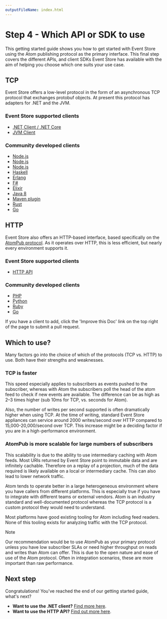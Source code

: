 ```yaml
---
outputFileName: index.html
---
```


# Step 4 - Which API or SDK to use

This getting started guide shows you how to get started with Event Store using the Atom publishing protocol as the primary interface. This final step covers the different APIs, and client SDKs Event Store has available with the aim of helping you choose which one suits your use case.

## TCP

Event Store offers a low-level protocol in the form of an asynchronous TCP protocol that exchanges protobuf objects. At present this protocol has adapters for .NET and the JVM.

### Event Store supported clients

-   [.NET Client / .NET Core](http://www.nuget.org/packages/EventStore.Client)
-   [JVM Client](https://github.com/EventStore/EventStore.JVM)

### Community developed clients

-   [Node.js](https://www.npmjs.com/package/event-store-client)
-   [Node.js](https://www.npmjs.com/package/ges-client)
-   [Node.js](https://github.com/nicdex/eventstore-node)
-   [Haskell](https://github.com/YoEight/eventstore)
-   [Erlang](https://bitbucket.org/anakryiko/erles)
-   [F#](https://github.com/haf/EventStore.Client.FSharp)
-   [Elixir](https://github.com/exponentially/extreme)
-   [Java 8](https://github.com/msemys/esjc)
-   [Maven plugin](https://github.com/fuinorg/event-store-maven-plugin)
-   [Rust](https://github.com/YoEight/eventstore-rs)
-   [Go](https://github.com/jdextraze/go-gesclient)

## HTTP

Event Store also offers an HTTP-based interface, based specifically on the [AtomPub protocol](http://tools.ietf.org/html/rfc5023). As it operates over HTTP, this is less efficient, but nearly every environment supports it.

### Event Store supported clients

-   [HTTP API](~/http-api/index.md)

### Community developed clients

-   [PHP](https://github.com/dbellettini/php-eventstore-client)
-   [Python](https://github.com/madedotcom/atomicpuppy)
-   [Ruby](https://github.com/arkency/http_eventstore)
-   [Go](https://github.com/jetbasrawi/go.geteventstore)

If you have a client to add, click the 'Improve this Doc' link on the top right of the page to submit a pull request.

## Which to use?

Many factors go into the choice of which of the protocols (TCP vs. HTTP) to use. Both have their strengths and weaknesses.

### TCP is faster

This speed especially applies to subscribers as events pushed to the subscriber, whereas with Atom the subscribers poll the head of the atom feed to check if new events are available. The difference can be as high as 2–3 times higher (sub 10ms for TCP, vs. seconds for Atom).

Also, the number of writes per second supported is often dramatically higher when using TCP. At the time of writing, standard Event Store appliances can service around 2000 writes/second over HTTP compared to 15,000-20,000/second over TCP. This increase might be a deciding factor if you are in a high-performance environment.

### AtomPub is more scalable for large numbers of subscribers

This scalability is due to the ability to use intermediary caching with Atom feeds. Most URIs returned by Event Store point to immutable data and are infinitely cachable. Therefore on a replay of a projection, much of the data required is likely available on a local or intermediary cache. This can also lead to lower network traffic.

Atom tends to operate better in a large heterogeneous environment where you have callers from different platforms. This is especially true if you have to integrate with different teams or external vendors. Atom is an industry standard and well-documented protocol whereas the TCP protocol is a custom protocol they would need to understand.

Most platforms have good existing tooling for Atom including feed readers. None of this tooling exists for analyzing traffic with the TCP protocol.

> [!NOTE]
> Our recommendation would be to use AtomPub as your primary protocol unless you have low subscriber SLAs or need higher throughput on reads and writes than Atom can offer. This is due to the open nature and ease of use of the Atom protocol. Often in integration scenarios, these are more important than raw performance.

## Next step

Congratulations! You've reached the end of our getting started guide, what's next?

-   **Want to use the .NET client?** [Find more here](~/dotnet-api/index.md).
-   **Want to use the HTTP API?** [Find out more here](~/http-api/index.md).
